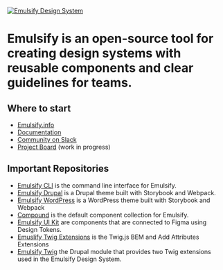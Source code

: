 [![Emulsify Design System](https://user-images.githubusercontent.com/409903/170579210-327abcdd-2c98-4922-87bb-36446a4cc013.svg)](https://www.emulsify.info/)

# Emulsify is an open-source tool for creating design systems with reusable components and clear guidelines for teams.

## Where to start

- [Emulsify.info](https://www.emulsify.info/)
- [Documentation](https://docs.emulsify.info/)
- [Community on Slack](https://launchpass.com/emulsify)
- [Project Board](https://github.com/orgs/emulsify-ds/projects/6) (work in progress)

## Important Repositories

- [Emulsify CLI](https://github.com/emulsify-ds/emulsify-cli) is the command line interface for Emulsify.
- [Emulsify Drupal](https://github.com/emulsify-ds/emulsify-drupal) is a Drupal theme built with Storybook and Webpack.
- [Emulsify WordPress](https://github.com/emulsify-ds/emulsify-wordpress-theme) is a WordPress theme built with Storybook and Webpack
- [Compound](https://github.com/emulsify-ds/compound) is the default component collection for Emulsify. 
- [Emulsify UI Kit](https://github.com/emulsify-ds/emulsify-ui-kit) are components that are connected to Figma using Design Tokens.
- [Emuslify Twig Extensions](https://github.com/emulsify-ds/emulsify-twig-extensions) is the Twig.js BEM and Add Attributes Extensions
- [Emulsify Twig](https://github.com/emulsify-ds/emulsify_twig) the Drupal module that provides two Twig extensions used in the Emulsify Design System. 
